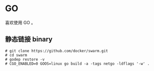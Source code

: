 # GO

喜欢使用 GO 。

## 静态链接 binary

```
# git clone https://github.com/docker/swarm.git
# cd swarm
# godep restore -v
# CGO_ENABLED=0 GOOS=linux go build -a -tags netgo -ldflags '-w' .
```
